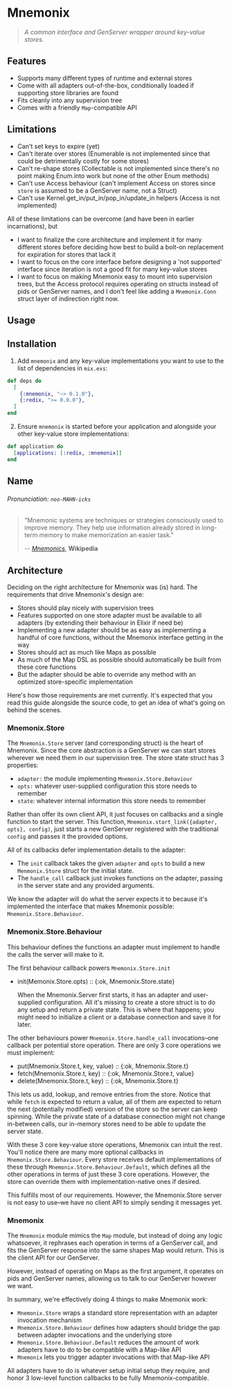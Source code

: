 Mnemonix
========

> *A common interface and GenServer wrapper around key-value stores.*

Features
--------

- Supports many different types of runtime and external stores
- Come with all adapters out-of-the-box, conditionally loaded if supporting store libraries are found
- Fits cleanly into any supervision tree
- Comes with a friendly `Map`-compatible API

Limitations
-----------

- Can't set keys to expire (yet)
- Can't iterate over stores (Enumerable is not implemented since that could be detrimentally costly for some stores)
- Can't re-shape stores (Collectable is not implemented since there's no point making Enum.into work but none of the other Enum methods)
- Can't use Access behaviour (can't implement Access on stores since `store` is assumed to be a GenServer name, not a Struct)
- Can't use Kernel.get_in/put_in/pop_in/update_in helpers (Access is not implemented)

All of these limitations can be overcome (and have been in earlier incarnations), but
- I want to finalize the core architecture and implement it for many different stores before deciding how best to build a bolt-on replacement for expiration for stores that lack it
- I want to focus on the core interface before designing a 'not supported' interface since iteration is not a good fit for many key-value stores
- I want to focus on making Mnemonix easy to mount into supervision trees, but the Access protocol requires operating on structs instead of pids or GenServer names, and I don't feel like adding a `Mnemonix.Conn` struct layer of indirection right now.

Usage
-----

Installation
------------

1. Add `mnemonix` and any key-value implementations you want to use to the list of dependencies in `mix.exs`:

```elixir
def deps do
  [
    {:mnemonix, "~> 0.1.0"},
    {:redix, ">= 0.0.0"},
  ]
end
```

2. Ensure `mnemonix` is started before your application and alongside your other key-value store implementations:

```elixir
def application do
  [applications: [:redix, :mnemonix]]
end
  ```
    
Name
----

###### Pronunciation: *`noo-MAHN-icks`*

> "Mnemonic systems are techniques or strategies consciously used to improve memory. They help use information already stored in long-term memory to make memorization an easier task."
>
> -- *[Mnemonics](https://en.wikipedia.org/wiki/Mnemonic)*, **Wikipedia**

Architecture
------------

Deciding on the right architecture for Mnemonix was (is) hard. The requirements that drive Mnemonix's design are:

- Stores should play nicely with supervision trees
- Features supported on one store adapter must be available to all adapters (by extending their behaviour in Elixir if need be)
- Implementing a new adapter should be as easy as implementing a handful of core functions, without the Mnemonix interface getting in the way
- Stores should act as much like Maps as possible
- As much of the Map DSL as possible should automatically be built from these core functions
- But the adapter should be able to override any method with an optimized store-specific implementation

Here's how those requirements are met currently. It's expected that you read this guide alongside the source code, to get an idea of what's going on behind the scenes.

### Mnemonix.Store

The `Mnemonix.Store` server (and corresponding struct) is the heart of Mnemonix. Since the core abstraction is a GenServer we can start stores wherever we need them in our supervision tree. The store state struct has 3 properties:

- `adapter:` the module implementing `Mnemonix.Store.Behaviour`
- `opts:` whatever user-supplied configuration this store needs to remember
- `state`: whatever internal information this store needs to remember
  
Rather than offer its own client API, it just focuses on callbacks and a single function to start the server. This function, `Mnemonix.start_link({adapter, opts}, config)`, just starts a new GenServer registered with the traditional `config` and passes it the provided options.

All of its callbacks defer implementation details to the adapter:

  - The `init` callback takes the given `adapter` and `opts` to build a new `Menmonix.Store` struct for the initial state.
  - The `handle_call` callback just invokes functions on the adapter, passing in the server state and any provided arguments.
  
We know the adapter will do what the server expects it to because it's implemented the interface that makes Mnemonix possible: `Mnemonix.Store.Behaviour`.
  
### Mnemonix.Store.Behaviour

This behaviour defines the functions an adapter must implement to handle the calls the server will make to it.

The first behaviour callback powers `Mnemonix.Store.init`

  - init(Memonix.Store.opts) :: {:ok, Mnemonix.Store.state}
  
    When the Mnemonix.Server first starts, it has an adapter and user-supplied configuration. All it's missing to create a store struct is to do any setup and return a private state. This is where that happens; you might need to initialize a client or a database connection and save it for later.
    
The other behaviours power `Mnemonix.Store.handle_call` invocations–one callback per potential store operation. There are only 3 core operations we must implement:
    
  - put(Mnemonix.Store.t, key, value) :: {:ok, Mnemonix.Store.t}
  - fetch(Mnemonix.Store.t, key) :: {:ok, Mnemonix.Store.t, value}
  - delete(Mnemonix.Store.t, key) :: {:ok, Mnemonix.Store.t}
  
This lets us add, lookup, and remove entries from the store. Notice that while `fetch` is expected to return a value, all of them are expected to return the next (potentially modified) version of the store so the server can keep spinning. While the private state of a database connection might not change in-between calls, our in-memory stores need to be able to update the server state.

With these 3 core key-value store operations, Mnemonix can intuit the rest. You'll notice there are many more optional callbacks in `Mnemonix.Store.Behaviour`. Every store receives default implementations of these through `Mnemonix.Store.Behaviour.Default`, which defines all the other operations in terms of just these 3 core operations. However, the store can override them with implementation-native ones if desired.

This fulfills most of our requirements. However, the Mnemonix.Store server is not easy to use–we have no client API to simply sending it messages yet.

### Mnemonix

The `Mnemonix` module mimics the `Map` module, but instead of doing any logic whatsoever, it rephrases each operation in terms of a GenServer call, and fits the GenServer response into the same shapes Map would return. This is the client API for our GenServer.

However, instead of operating on Maps as the first argument, it operates on pids and GenServer names, allowing us to talk to our GenServer however we want.

In summary, we're effectively doing 4 things to make Mnemonix work:

  - `Mnemonix.Store` wraps a standard store representation with an adapter invocation mechanism
  - `Mnemonix.Store.Behaviour` defines how adapters should bridge the gap between adapter invocations and the underlying store
  - `Mnemonix.Store.Behaviour.Default` reduces the amount of work adapters have to do to be compatible with a Map-like API
  - `Mnemonix` lets you trigger adapter invocations with that Map-like API

All adapters have to do is whatever setup initial setup they require, and honor 3 low-level function callbacks to be fully Mnemonix-compatible.